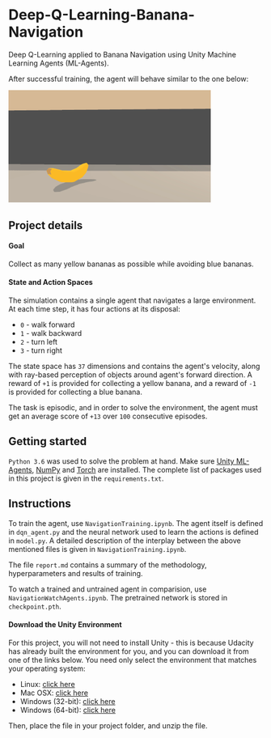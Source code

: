 # Deep-Q-Learning-Banana-Navigation
Deep Q-Learning applied to Banana Navigation using Unity Machine Learning Agents (ML-Agents). 

After successful training, the agent will behave similar to the one below:

<img src="https://github.com/Doegstra/Deep-Q-Learning-Banana-Navigation/blob/main/img/banana_trained.gif" width="400"/>

## Project details
#### Goal
Collect as many yellow bananas as possible while avoiding blue bananas. 

#### State and Action Spaces

The simulation contains a single agent that navigates a large environment.  At each time step, it has four actions at its disposal:
- `0` - walk forward 
- `1` - walk backward
- `2` - turn left
- `3` - turn right

The state space has `37` dimensions and contains the agent's velocity, along with ray-based perception of objects around agent's forward direction.  A reward of `+1` is provided for collecting a yellow banana, and a reward of `-1` is provided for collecting a blue banana. 

The task is episodic, and in order to solve the environment, the agent must get an average score of `+13` over `100` consecutive episodes.

## Getting started

`Python 3.6` was used to solve the problem at hand. 
Make sure [Unity ML-Agents](https://github.com/Unity-Technologies/ml-agents/blob/master/docs/Installation.md), [NumPy](http://www.numpy.org/) and [Torch](https://pytorch.org/docs/stable/torch.html) are installed.
The complete list of packages used in this project is given in the `requirements.txt`.

## Instructions

To train the agent, use `NavigationTraining.ipynb`. 
The agent itself is defined in `dqn_agent.py` and the neural network used to learn the actions is defined in `model.py`.
A detailed description of the interplay between the above mentioned files is given in `NavigationTraining.ipynb`.

The file `report.md` contains a summary of the methodology, hyperparameters and results of training.

To watch a trained and untrained agent in comparision, use `NavigationWatchAgents.ipynb`.
The pretrained network is stored in `checkpoint.pth`.

#### Download the Unity Environment
For this project, you will not need to install Unity - this is because Udacity has already built the environment for you, and you can download it from one of the links below. You need only select the environment that matches your operating system:
- Linux: [click here](https://s3-us-west-1.amazonaws.com/udacity-drlnd/P1/Banana/Banana_Linux.zip)
- Mac OSX: [click here](https://s3-us-west-1.amazonaws.com/udacity-drlnd/P1/Banana/Banana.app.zip)
- Windows (32-bit): [click here](https://s3-us-west-1.amazonaws.com/udacity-drlnd/P1/Banana/Banana_Windows_x86.zip)
- Windows (64-bit): [click here](https://s3-us-west-1.amazonaws.com/udacity-drlnd/P1/Banana/Banana_Windows_x86_64.zip)

Then, place the file in your project folder, and unzip the file.
